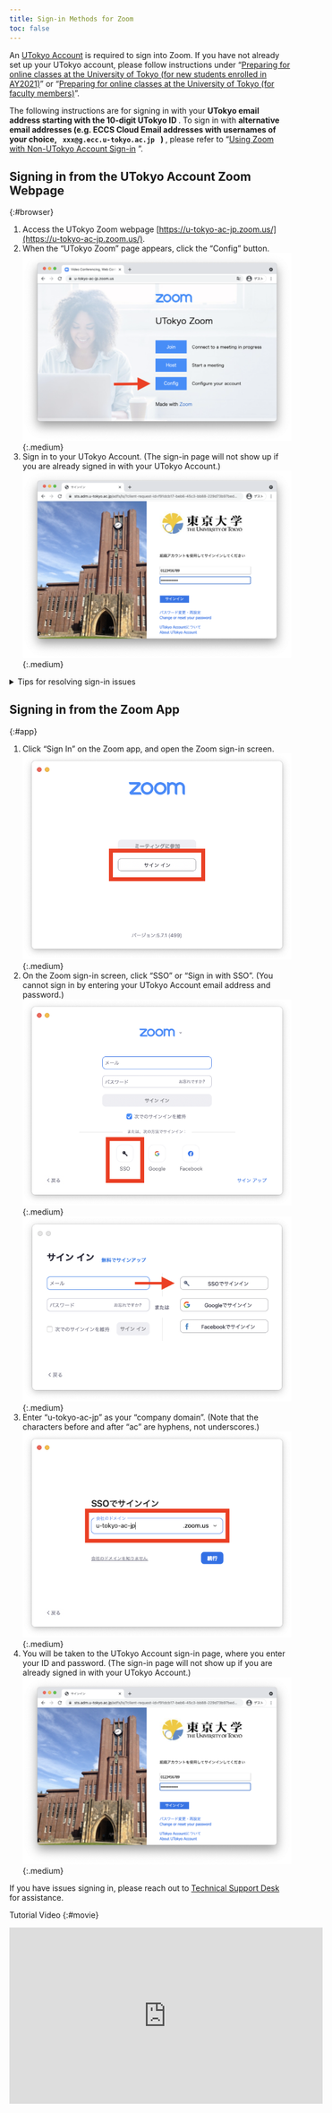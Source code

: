 ```yaml
---
title: Sign-in Methods for Zoom
toc: false
---
```


An [UTokyo Account](https://www.u-tokyo.ac.jp/adm/dics/ja/account.html) is required to sign into Zoom. If you have not already set up your UTokyo account, please follow instructions under “[Preparing for online classes at the University of Tokyo (for new students enrolled in AY2021)](/en/oc/)” or “[Preparing for online classes at the University of Tokyo (for faculty members)](/en/faculty_members)”.

<div class="box">
The following instructions are for signing in with your <strong class="alert"> UTokyo email address starting with the 10-digit UTokyo ID </strong>.
To sign in with <strong class="alert"> alternative email addresses (e.g. ECCS Cloud Email addresses with usernames of your choice, <code> xxx@g.ecc.u-tokyo.ac.jp </code> ) </strong>, please refer to “<a href="/en/notice/zoom-address-new">Using Zoom with Non-UTokyo Account Sign-in</a> ”.
</div>

## Signing in from the UTokyo Account Zoom Webpage
{:#browser}

1. Access the UTokyo Zoom webpage [https://u-tokyo-ac-jp.zoom.us/](https://u-tokyo-ac-jp.zoom.us/).
1. When the “UTokyo Zoom” page appears, click the “Config” button.
![](/zoom/img/zoom_signin_1.png){:.medium}
1. Sign in to your UTokyo Account. (The sign-in page will not show up if you are already signed in with your UTokyo Account.)
![](/zoom/img/zoom_signin_2.png){:.medium}

<details>
  <summary>Tips for resolving sign-in issues</summary>
  <ul>
  <li><strong>If you cannot access the “UTokyo Zoom” page from the above link</strong>: This issue occurs when you are already signed in to Zoom with another account. To sign out, go to your <a href="https://zoom.us/profile">Zoom setting page</a>, click your profile picture (either your icon or the default person image) in the top-right corner, and click “Sign Out”. Then try accessing “UTokyo Zoom” again. <img src="/zoom/img/zoom_signin_3.png" alt="" class="medium"></li>
  </ul>
If you have issues signing in, please reach out to <a href="/en/support/">Technical Support Desk</a> for assistance.
</details>

## Signing in from the Zoom App
{:#app}

1. Click “Sign In” on the Zoom app, and open the Zoom sign-in screen.
![](/zoom/img/zoom_signin_4.png){:.medium}
1. On the Zoom sign-in screen, click “SSO” or “Sign in with SSO”. (You cannot sign in by entering your UTokyo Account email address and password.)
![](/zoom/img/zoom_signin_5.png){:.medium}
![](/zoom/img/zoom_signin_5_1.png){:.medium}
1. Enter “u-tokyo-ac-jp” as your “company domain”. (Note that the characters before and after “ac” are hyphens, not underscores.)
![](/zoom/img/zoom_signin_6.png){:.medium}
1. You will be taken to the UTokyo Account sign-in page, where you enter your ID and password. (The sign-in page will not show up if you are already signed in with your UTokyo Account.)
![](/zoom/img/zoom_signin_2.png){:.medium}

If you have issues signing in, please reach out to <a href="/en/support/">Technical Support Desk</a> for assistance.

Tutorial Video
{:#movie}
<div style="text-align: center">
<iframe width="560" height="315" src="https://www.youtube.com/embed/5QIg6dU1cYI" title="YouTube video player" frameborder="0" allow="accelerometer; autoplay; clipboard-write; encrypted-media; gyroscope; picture-in-picture" allowfullscreen></iframe>
</div>
